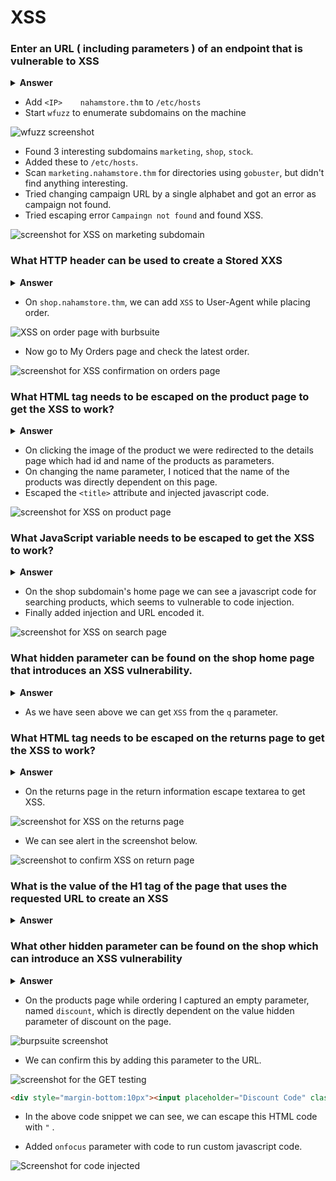 # XSS

### Enter an URL ( including parameters ) of an endpoint that is vulnerable to XSS

<details>
<summary><b>Answer</b></summary>
<b>http://marketing.nahamstore.thm/?error=</b>
</details>

- Add `<IP>    nahamstore.thm` to `/etc/hosts` 
- Start `wfuzz` to enumerate subdomains on the machine

![wfuzz screenshot](https://raw.githubusercontent.com/divu050704/assets-holder/77a4b39666cec823c7f07b707617bdac52363577/tryhackme-screenshots/Screenshot%202023-06-01%20195740.png)

- Found 3 interesting subdomains `marketing`, `shop`, `stock`. 
- Added these to `/etc/hosts`.
- Scan `marketing.nahamstore.thm` for directories using `gobuster`, but didn't find anything interesting.
- Tried changing campaign URL by a single alphabet and got an error as campaign not found.
- Tried escaping error `Campaingn not found` and found XSS. 

![screenshot for XSS on marketing subdomain](https://raw.githubusercontent.com/divu050704/assets-holder/cf988af4bfda7f9d7b674ec3c7aeeb465e6d75bb/tryhackme-screenshots/Screenshot%202023-06-01%20201355.png)

### What HTTP header can be used to create a Stored XXS

<details>
<summary><b>Answer</b></summary>
<b>User-Agent</b>
</details>

- On `shop.nahamstore.thm`, we can add `XSS` to User-Agent while placing order. 

![XSS on order page with burbsuite](https://raw.githubusercontent.com/divu050704/assets-holder/aead568a3a87fd21d51e16d407f024f350240fb7/tryhackme-screenshots/Screenshot%202023-06-01%20202256.png)

- Now go to My Orders page and check the latest order.

![screenshot for XSS confirmation on orders page](https://raw.githubusercontent.com/divu050704/assets-holder/a6cee254bf3d72a294b5a8bfdf29162a6c024f30/tryhackme-screenshots/Screenshot%202023-06-01%20202507.png)

### What HTML tag needs to be escaped on the product page to get the XSS to work?

<details>
<summary><b>Answer</b></summary>
<b>title</b>
</details>

- On clicking the image of the product we were redirected to the details page which had id and name of the products as parameters. 
- On changing the name parameter, I noticed that the name of the products was directly dependent on this page. 
- Escaped the `<title>` attribute and injected javascript code.

![screenshot for XSS on product page](https://raw.githubusercontent.com/divu050704/assets-holder/0549ec146b910462dc680019937021dac9e8e37b/tryhackme-screenshots/Screenshot%202023-06-01%20203710.png)

### What JavaScript variable needs to be escaped to get the XSS to work?

<details>
<summary><b>Answer</b></summary>
<b>search</b>
</details>

- On the shop subdomain's home page we can see a javascript code for searching products, which seems to vulnerable to code injection.
- Finally added injection and URL encoded it.

![screenshot for XSS on search page](https://raw.githubusercontent.com/divu050704/assets-holder/21323b03b9bbb39272b45920bef3ce880b6bf149/tryhackme-screenshots/Screenshot%202023-06-01%20204533.png)


### What hidden parameter can be found on the shop home page that introduces an XSS vulnerability.

<details>
<summary><b>Answer</b></summary>
<b>q</b>
</details>

- As we have seen above we can get `XSS` from the `q` parameter.


### What HTML tag needs to be escaped on the returns page to get the XSS to work?

<details>
<summary><b>Answer</b></summary>
<b>textarea</b>
</details>

- On the returns page in the return information escape textarea to get XSS.

![screenshot for XSS on the returns page](https://github.com/divu050704/assets-holder/blob/90d595e4925dcb68f95e999bf55002211961491e/tryhackme-screenshots/Screenshot%202023-06-02%20190423.png?raw=true)

- We can see alert in the screenshot below.

![screenshot to confirm XSS on return page](https://raw.githubusercontent.com/divu050704/assets-holder/90d595e4925dcb68f95e999bf55002211961491e/tryhackme-screenshots/Screenshot%202023-06-02%20190435.png)


### What is the value of the H1 tag of the page that uses the requested URL to create an XSS


<details>
<summary><b>Answer</b></summary>
<b>Page Not Found</b>
</details>


### What other hidden parameter can be found on the shop which can introduce an XSS vulnerability


<details>
<summary><b>Answer</b></summary>
<b>discount</b>
</details>

- On the products page while ordering I captured an empty parameter, named `discount`, which is directly dependent on the value hidden parameter of discount on the page. 

![burpsuite screenshot](https://raw.githubusercontent.com/divu050704/assets-holder/891a8b139303de6e6195da9c01f612f93a0e5cac/tryhackme-screenshots/Screenshot%202023-06-03%20204104.png)

- We can confirm this by adding this parameter to the URL.

![screenshot for the GET testing](https://github.com/divu050704/assets-holder/blob/af0cb6dcd9b20dc006d55451e15eb1f666f1fdad/tryhackme-screenshots/Screenshot%202023-06-03%20204400.png?raw=true)

```html
<div style="margin-bottom:10px"><input placeholder="Discount Code" class="form-control" name="discount" value="random"></div>
```

- In the above code snippet we can see, we can escape this HTML code with `"` .

- Added `onfocus` parameter with code to run custom javascript code.

![Screenshot for code injected](https://raw.githubusercontent.com/divu050704/assets-holder/af0cb6dcd9b20dc006d55451e15eb1f666f1fdad/tryhackme-screenshots/Screenshot%202023-06-03%20204706.png)


